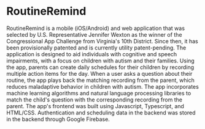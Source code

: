 # RoutineRemind

RoutineRemind is a mobile (iOS/Android) and web application that was selected by U.S. Representative Jennifer Wexton as the winner of the Congressional App Challenge from Virginia's 10th District. Since then, it has been provisionally patented and is currently utility patent-pending. The application is designed to aid individuals with cognitive and speech impairments, with a focus on children with autism and their families. Using the app, parents can create daily schedules for their children by recording multiple action items for the day. When a user asks a question about their routine, the app plays back the matching recording from the parent, which reduces maladaptive behavior in children with autism. The app incorporates machine learning algorithms and natural language processing libraries to match the child's question with the corresponding recording from the parent. The app's frontend was built using Javascript, Typescript, and HTML/CSS. Authentication and scheduling data in the backend was stored in the backend through Google Firebase.
